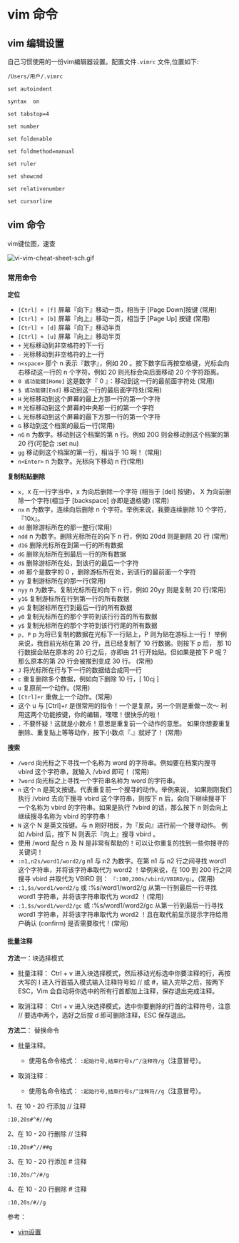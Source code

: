 # vim 命令

## vim 编辑设置

自己习惯使用的一份vim编辑器设置。配置文件`.vimrc` 文件,位置如下:
```
/Users/用户/.vimrc
```

```vim
set autoindent

syntax  on

set tabstop=4

set number

set foldenable

set foldmethod=manual

set ruler

set showcmd

set relativenumber

set cursorline
```
## vim 命令

vim键位图，速查

![vi-vim-cheat-sheet-sch.gif](https://i.loli.net/2019/08/11/VfmY9QXieNbqngF.gif)

### 常用命令

**定位**
- `[Ctrl] + [f]`	屏幕『向下』移动一页，相当于 [Page Down]按键 (常用)
- `[Ctrl] + [b]`	屏幕『向上』移动一页，相当于 [Page Up] 按键 (常用)
- `[Ctrl] + [d]`	屏幕『向下』移动半页
- `[Ctrl] + [u]`	屏幕『向上』移动半页
- `+`	光标移动到非空格符的下一行
- `-`	光标移动到非空格符的上一行
- `n<space>`	那个 n 表示『数字』，例如 20 。按下数字后再按空格键，光标会向右移动这一行的 n 个字符。例如 20<space> 则光标会向后面移动 20 个字符距离。
- `0 或功能键[Home]`	这是数字『 0 』：移动到这一行的最前面字符处 (常用)
- `$ 或功能键[End]`	移动到这一行的最后面字符处(常用)
- `H`	光标移动到这个屏幕的最上方那一行的第一个字符
- `M`	光标移动到这个屏幕的中央那一行的第一个字符
- `L`	光标移动到这个屏幕的最下方那一行的第一个字符
- `G`	移动到这个档案的最后一行(常用)
- `nG`	n 为数字。移动到这个档案的第 n 行。例如 20G 则会移动到这个档案的第 20 行(可配合 :set nu)
- `gg`	移动到这个档案的第一行，相当于 1G 啊！ (常用)
- `n<Enter>`	n 为数字。光标向下移动 n 行(常用)

**复制粘贴删除**
-  `x, X`	在一行字当中，x 为向后删除一个字符 (相当于 [del] 按键)， X 为向前删除一个字符(相当于 [backspace] 亦即是退格键) (常用)
- `nx`	n 为数字，连续向后删除 n 个字符。举例来说，我要连续删除 10 个字符， 『10x』。
- `dd`	删除游标所在的那一整行(常用)
- `ndd`	n 为数字。删除光标所在的向下 n 行，例如 20dd 则是删除 20 行 (常用)
- `d1G`	删除光标所在到第一行的所有数据
- `dG`	删除光标所在到最后一行的所有数据
- `d$`	删除游标所在处，到该行的最后一个字符
- `d0`	那个是数字的 0 ，删除游标所在处，到该行的最前面一个字符
- `yy`	复制游标所在的那一行(常用)
- `nyy`	n 为数字。复制光标所在的向下 n 行，例如 20yy 则是复制 20 行(常用)
- `y1G`	复制游标所在行到第一行的所有数据
- `yG`	复制游标所在行到最后一行的所有数据
- `y0`	复制光标所在的那个字符到该行行首的所有数据
- `y$`	复制光标所在的那个字符到该行行尾的所有数据
- `p, P`	p 为将已复制的数据在光标下一行贴上，P 则为贴在游标上一行！ 举例来说，我目前光标在第 20 行，且已经复制了 10 行数据。则按下 p 后， 那 10 行数据会贴在原本的 20 行之后，亦即由 21 行开始贴。但如果是按下 P 呢？ 那么原本的第 20 行会被推到变成 30 行。 (常用)
- `J`	将光标所在行与下一行的数据结合成同一行
- `c`	重复删除多个数据，例如向下删除 10 行，[ 10cj ]
- `u`	复原前一个动作。(常用)
- `[Ctrl]+r`	重做上一个动作。(常用)
- 这个 u 与 [Ctrl]+r 是很常用的指令！一个是复原，另一个则是重做一次～ 利用这两个功能按键，你的编辑，嘿嘿！很快乐的啦！
- `.`	不要怀疑！这就是小数点！意思是重复前一个动作的意思。 如果你想要重复删除、重复贴上等等动作，按下小数点『.』就好了！ (常用)


**搜索**
- `/word`	向光标之下寻找一个名称为 word 的字符串。例如要在档案内搜寻 vbird 这个字符串，就输入 /vbird 即可！ (常用)
- `?word`	向光标之上寻找一个字符串名称为 word 的字符串。
- `n`	这个 n 是英文按键。代表重复前一个搜寻的动作。举例来说， 如果刚刚我们执行 /vbird 去向下搜寻 vbird 这个字符串，则按下 n 后，会向下继续搜寻下一个名称为 vbird 的字符串。如果是执行 ?vbird 的话，那么按下 n 则会向上继续搜寻名称为 vbird 的字符串！
- `N`	这个 N 是英文按键。与 n 刚好相反，为『反向』进行前一个搜寻动作。 例如 /vbird 后，按下 N 则表示『向上』搜寻 vbird 。
- 使用 /word 配合 n 及 N 是非常有帮助的！可以让你重复的找到一些你搜寻的关键词！
- `:n1,n2s/word1/word2/g`	n1 与 n2 为数字。在第 n1 与 n2 行之间寻找 word1 这个字符串，并将该字符串取代为 word2 ！举例来说，在 100 到 200 行之间搜寻 vbird 并取代为 VBIRD 则： `『:100,200s/vbird/VBIRD/g』`。(常用)
- `:1,$s/word1/word2/g` 或 :%s/word1/word2/g	从第一行到最后一行寻找 word1 字符串，并将该字符串取代为 word2 ！(常用)
- `:1,$s/word1/word2/gc` 或 :%s/word1/word2/gc	从第一行到最后一行寻找 word1 字符串，并将该字符串取代为 word2 ！且在取代前显示提示字符给用户确认 (confirm) 是否需要取代！(常用)
 

#### 批量注释

**方法一**：块选择模式

* 批量注释：
Ctrl + v 进入块选择模式，然后移动光标选中你要注释的行，再按大写的 I 进入行首插入模式输入注释符号如 // 或 #，输入完毕之后，按两下 ESC，Vim 会自动将你选中的所有行首都加上注释，保存退出完成注释。

* 取消注释：
Ctrl + v 进入块选择模式，选中你要删除的行首的注释符号，注意 // 要选中两个，选好之后按 d 即可删除注释，ESC 保存退出。

**方法二**： 替换命令

* 批量注释。
  * 使用名命令格式： `:起始行号,结束行号s/^/注释符/g`（注意冒号）。

* 取消注释：
  * 使用名命令格式： `:起始行号,结束行号s/^注释符//g`（注意冒号）。

1、在 10 - 20 行添加 // 注释
```
:10,20s#^#//#g
```

2、在 10 - 20 行删除 // 注释
```
:10,20s#^//##g
```

3、在 10 - 20 行添加 # 注释
```
:10,20s/^/#/g
```

4、在 10 - 20 行删除 # 注释
```
:10,20s/#//g
```


参考：
- [vim设置](http://www.ruanyifeng.com/blog/2018/09/vimrc.html)